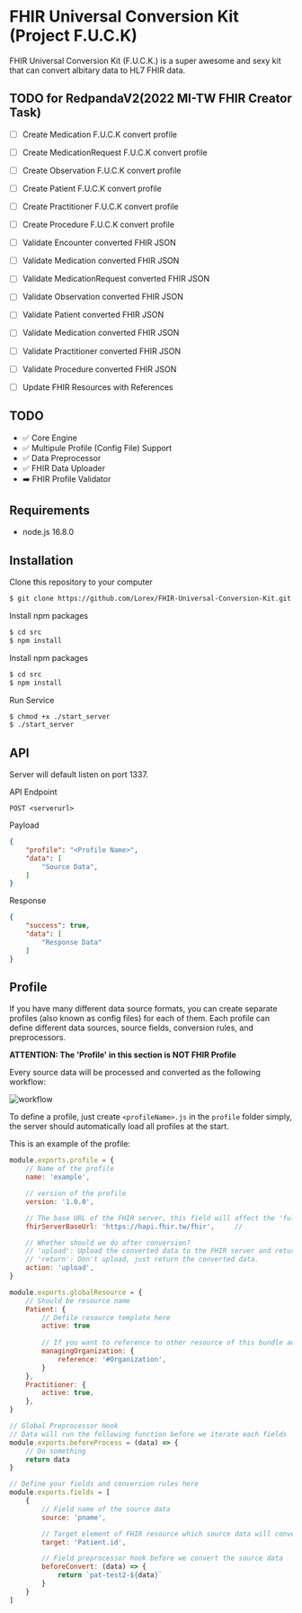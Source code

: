 # FHIR Universal Conversion Kit (Project F.U.C.K)

FHIR Universal Conversion Kit (F.U.C.K.) is a super awesome and sexy kit that can convert albitary data to HL7 FHIR data. 

## TODO for RedpandaV2(2022 MI-TW FHIR Creator Task)
- [ ] Create Medication F.U.C.K convert profile
- [ ] Create MedicationRequest F.U.C.K convert profile
- [ ] Create Observation F.U.C.K convert profile
- [ ] Create Patient F.U.C.K convert profile
- [ ] Create Practitioner F.U.C.K convert profile
- [ ] Create Procedure F.U.C.K convert profile

- [ ] Validate Encounter converted FHIR JSON
- [ ] Validate Medication converted FHIR JSON
- [ ] Validate MedicationRequest converted FHIR JSON
- [ ] Validate Observation converted FHIR JSON
- [ ] Validate Patient converted FHIR JSON
- [ ] Validate Medication converted FHIR JSON
- [ ] Validate Practitioner converted FHIR JSON
- [ ] Validate Procedure converted FHIR JSON

- [ ] Update FHIR Resources with References

## TODO
- :white_check_mark: Core Engine
- :white_check_mark: Multipule Profile (Config File) Support
- :white_check_mark: Data Preprocessor
- :white_check_mark: FHIR Data Uploader
- :arrow_right: FHIR Profile Validator

## Requirements
- node.js 16.8.0

## Installation
Clone this repository to your computer
```bash
$ git clone https://github.com/Lorex/FHIR-Universal-Conversion-Kit.git
```

Install npm packages
```bash
$ cd src
$ npm install
```

Install npm packages
```bash
$ cd src
$ npm install
```

Run Service
```bash
$ chmod +x ./start_server
$ ./start_server
```

## API

Server will default listen on port 1337.

API Endpoint
```
POST <serverurl>
```

Payload
```json
{
    "profile": "<Profile Name>",
    "data": [
        "Source Data",
    ]
}
```

Response
```json
{
    "success": true,
    "data": [
        "Response Data"
    ]
}
```


## Profile

If you have many different data source formats, you can create separate profiles (also known as config files) for each of them.
Each profile can define different data sources, source fields, conversion rules, and preprocessors.

**ATTENTION: The 'Profile' in this section is NOT FHIR Profile**

Every source data will be processed and converted as the following workflow: 

![workflow](https://i.imgur.com/6JwsLXC.png)

To define a profile, just create `<profileName>.js` in the `profile` folder simply, the server should automatically load all profiles at the start.

This is an example of the profile:
```javascript
module.exports.profile = {
    // Name of the profile
    name: 'example',

    // version of the profile
    version: '1.0.0',

    // The base URL of the FHIR server, this field will affect the 'fullUrl' element in the generated bundle.
    fhirServerBaseUrl: 'https://hapi.fhir.tw/fhir',     // 

    // Whether should we do after conversion?
    // 'upload': Upload the converted data to the FHIR server and return the server response.
    // 'return': Don't upload, just return the converted data.
    action: 'upload',
}

module.exports.globalResource = {
    // Should be resource name
    Patient: {
        // Defile resource template here
        active: true
        
        // If you want to reference to other resource of this bundle automatically, use '{ reference: #<ResourceType> }'
        managingOrganization: {
            reference: '#Organization',
        }
    },
    Practitioner: {
        active: true,
    },
}

// Global Preprocessor Hook
// Data will run the following function before we iterate each fields
module.exports.beforeProcess = (data) => {
    // Do something
    return data
}

// Define your fields and conversion rules here
module.exports.fields = [
    {
        // Field name of the source data
        source: 'pname',

        // Target element of FHIR resource which source data will converted to
        target: 'Patient.id',

        // Field preprocessor hook before we convert the source data
        beforeConvert: (data) => {
            return `pat-test2-${data}`
        }
    }
]

```
